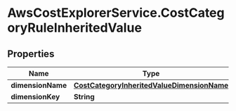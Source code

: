 # AwsCostExplorerService.CostCategoryRuleInheritedValue

## Properties

Name | Type | Description | Notes
------------ | ------------- | ------------- | -------------
**dimensionName** | [**CostCategoryInheritedValueDimensionName**](CostCategoryInheritedValueDimensionName.md) |  | [optional] 
**dimensionKey** | **String** |  | [optional] 


